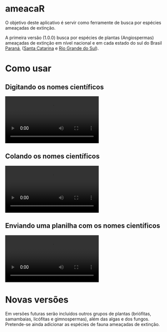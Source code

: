 
<!-- README.md is generated from README.Rmd. Please edit that file -->

# ameacaR

<!-- badges: start -->
<!-- badges: end -->

O objetivo deste aplicativo é servir como ferramente de busca por
espécies ameaçadas de extinção.

A primeira versão (1.0.0) busca por espécies de plantas (Angiospermas)
ameaçadas de extinção em nível nacional e em cada estado do sul do
Brasil [Paraná](https://www.sociedadechaua.org/publicacoes), ([Santa
Catarina](https://www.sde.sc.gov.br/index.php/biblioteca/consema/legislacao/resolucoes/325-resolucao-consema-no-512014-1/file)
e [Rio Grande do
Sul](http://www.mcn.fzb.rs.gov.br/conteudo/4816/?Homologada_a_nova_Lista_da_Flora_Ga%C3%BAcha_Amea%C3%A7ada_de_Extin%C3%A7%C3%A3o)).

# Como usar

## Digitando os nomes científicos

![](img/digitando.webm)

## Colando os nomes científicos

![](img/colando.webm)

## Enviando uma planilha com os nomes científicos

![](img/enviar.webm)

# Novas versões

Em versões futuras serão incluídos outros grupos de plantas (briófitas,
samambaias, licófitas e gimnospermas), além das algas e dos fungos.
Pretende-se ainda adicionar as espécies de fauna ameaçadas de extinção.
